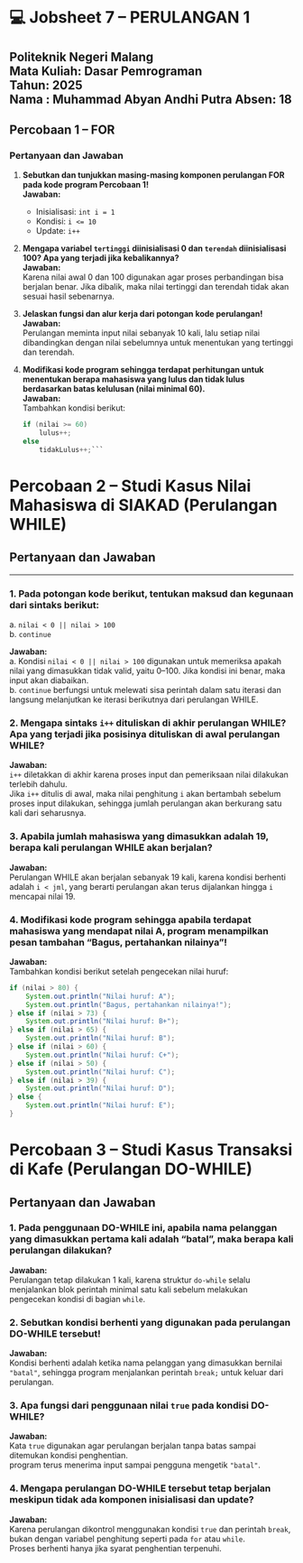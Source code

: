 # 💻 Jobsheet 7 – PERULANGAN 1
Politeknik Negeri Malang  
Mata Kuliah: Dasar Pemrograman  
Tahun: 2025  
Nama : Muhammad Abyan Andhi Putra
Absen: 18
---

##  Percobaan 1 – FOR

### Pertanyaan dan Jawaban

1. **Sebutkan dan tunjukkan masing-masing komponen perulangan FOR pada kode program Percobaan 1!**  
   **Jawaban:**  
   - Inisialisasi: `int i = 1`  
   - Kondisi: `i <= 10`  
   - Update: `i++`  

2. **Mengapa variabel `tertinggi` diinisialisasi 0 dan `terendah` diinisialisasi 100? Apa yang terjadi jika kebalikannya?**  
   **Jawaban:**  
   Karena nilai awal 0 dan 100 digunakan agar proses perbandingan bisa berjalan benar. Jika dibalik, maka nilai tertinggi dan terendah tidak akan sesuai hasil sebenarnya.

3. **Jelaskan fungsi dan alur kerja dari potongan kode perulangan!**  
   **Jawaban:**  
   Perulangan meminta input nilai sebanyak 10 kali, lalu setiap nilai dibandingkan dengan nilai sebelumnya untuk menentukan yang tertinggi dan terendah.

4. **Modifikasi kode program sehingga terdapat perhitungan untuk menentukan berapa mahasiswa yang lulus dan tidak lulus berdasarkan batas kelulusan (nilai minimal 60).**  
   **Jawaban:**  
   Tambahkan kondisi berikut:
   ```java
   if (nilai >= 60)
       lulus++;
   else
       tidakLulus++;```

#  Percobaan 2 – Studi Kasus Nilai Mahasiswa di SIAKAD (Perulangan WHILE)

##  Pertanyaan dan Jawaban

---

### 1. Pada potongan kode berikut, tentukan maksud dan kegunaan dari sintaks berikut:
a. `nilai < 0 || nilai > 100`  
b. `continue`  

**Jawaban:**  
a. Kondisi `nilai < 0 || nilai > 100` digunakan untuk memeriksa apakah nilai yang dimasukkan tidak valid, yaitu 0–100. Jika kondisi ini benar, maka input akan diabaikan.  
b. `continue` berfungsi untuk melewati sisa perintah dalam satu iterasi dan langsung melanjutkan ke iterasi berikutnya dari perulangan WHILE.


### 2. Mengapa sintaks `i++` dituliskan di akhir perulangan WHILE? Apa yang terjadi jika posisinya dituliskan di awal perulangan WHILE?  

**Jawaban:**  
`i++` diletakkan di akhir karena proses input dan pemeriksaan nilai dilakukan terlebih dahulu.  
Jika `i++` ditulis di awal, maka nilai penghitung `i` akan bertambah sebelum proses input dilakukan, sehingga jumlah perulangan akan berkurang satu kali dari seharusnya.


### 3. Apabila jumlah mahasiswa yang dimasukkan adalah 19, berapa kali perulangan WHILE akan berjalan?  

**Jawaban:**  
Perulangan WHILE akan berjalan sebanyak 19 kali, karena kondisi berhenti adalah `i < jml`, yang berarti perulangan akan terus dijalankan hingga `i` mencapai nilai 19.


### 4. Modifikasi kode program sehingga apabila terdapat mahasiswa yang mendapat nilai A, program menampilkan pesan tambahan “Bagus, pertahankan nilainya”!  

**Jawaban:**  
Tambahkan kondisi berikut setelah pengecekan nilai huruf:  
```java
if (nilai > 80) {
    System.out.println("Nilai huruf: A");
    System.out.println("Bagus, pertahankan nilainya!");
} else if (nilai > 73) {
    System.out.println("Nilai huruf: B+");
} else if (nilai > 65) {
    System.out.println("Nilai huruf: B");
} else if (nilai > 60) {
    System.out.println("Nilai huruf: C+");
} else if (nilai > 50) {
    System.out.println("Nilai huruf: C");
} else if (nilai > 39) {
    System.out.println("Nilai huruf: D");
} else {
    System.out.println("Nilai huruf: E");
}
```
#  Percobaan 3 – Studi Kasus Transaksi di Kafe (Perulangan DO-WHILE)

##  Pertanyaan dan Jawaban


### 1. Pada penggunaan DO-WHILE ini, apabila nama pelanggan yang dimasukkan pertama kali adalah “batal”, maka berapa kali perulangan dilakukan?  
**Jawaban:**  
Perulangan tetap dilakukan 1 kali, karena struktur `do-while` selalu menjalankan blok perintah minimal satu kali sebelum melakukan pengecekan kondisi di bagian `while`.


### 2. Sebutkan kondisi berhenti yang digunakan pada perulangan DO-WHILE tersebut!  
**Jawaban:**  
Kondisi berhenti adalah ketika nama pelanggan yang dimasukkan bernilai `"batal"`, sehingga program menjalankan perintah `break;` untuk keluar dari perulangan.


### 3. Apa fungsi dari penggunaan nilai `true` pada kondisi DO-WHILE?  
**Jawaban:**  
Kata `true` digunakan agar perulangan berjalan tanpa batas sampai ditemukan kondisi penghentian.  
program terus menerima input sampai pengguna mengetik `"batal"`.


### 4. Mengapa perulangan DO-WHILE tersebut tetap berjalan meskipun tidak ada komponen inisialisasi dan update?  
**Jawaban:**  
Karena perulangan dikontrol menggunakan kondisi `true` dan perintah `break`, bukan dengan variabel penghitung seperti pada `for` atau `while`.  
Proses berhenti hanya jika syarat penghentian terpenuhi.